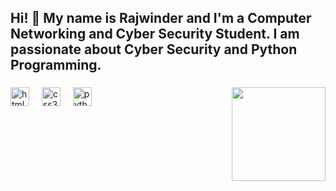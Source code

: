 <h2 align="left">Hi! 👋 My name is Rajwinder and I'm a Computer Networking and Cyber Security Student. I am passionate about Cyber Security and Python Programming.</h2>

###



###

<img align="right" height="150" src="https://i.imgflip.com/65efzo.gif"  />

###

<div align="left">
  
 
 
  <img src="https://cdn.jsdelivr.net/gh/devicons/devicon/icons/html5/html5-original.svg" height="30" alt="html5 logo"  />
  <img width="12" />
  <img src="https://cdn.jsdelivr.net/gh/devicons/devicon/icons/css3/css3-original.svg" height="30" alt="css3 logo"  />
  <img width="12" />
  <img src="https://cdn.jsdelivr.net/gh/devicons/devicon/icons/python/python-original.svg" height="30" alt="python logo"  />
  <img width="12" />



</div>

###

<br clear="both">



###
